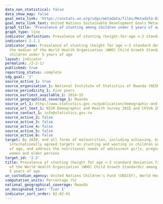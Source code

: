 ```yaml
---
data_non_statistical: false
data_show_map: false
goal_meta_link: 'https://unstats.un.org/sdgs/metadata/files/Metadata-02-02-01.pdf'
goal_meta_link_text: United Nations Sustainable Development Goals Metadata (pdf 232kB)
graph_title: 'Prevalence of stunting among children under 5 years of age'
graph_type: line
indicator_definition: Prevalence of stunting (height-for-age <-2 standard deviation from the median of the World Health Organization (WHO) Child Growth Standards) among children under 5 years of age.
indicator: 2.2.1
indicator_name: Prevalence of stunting (height for age <-2 standard deviation from
  the median of the World Health Organization (WHO) Child Growth Standards) among
  children under 5 years of age
layout: indicator
permalink: /2-2-1/
published: true
reporting_status: complete
sdg_goal: '2'
source_active_1: true
source_organisation_1: National Institute of Statistics of Rwanda (NISR)and MINAGRI
source_periodicity_1: Five years
source_earliest_available_1: 2014-15
source_geographical_coverage_1: Rwanda
source_url_1: http://www.statistics.gov.rw/publication/demographic-and-health-survey-20142015-final-report
source_url_text_1: NISR Demographic and Health Survey 2015 and CFSVA 2018 
source_contact_1: info@statistics.gov.rw
source_active_2: false
source_active_3: false
source_active_4: false
source_active_5: false
source_active_6: false
target: By 2030, end all forms of malnutrition, including achieving, by 2025, the
  internationally agreed targets on stunting and wasting in children under 5 years
  of age, and address the nutritional needs of adolescent girls, pregnant and lactating
  women and older persons
target_id: '2.2'
title: Prevalence of stunting (height for age <-2 standard deviation from the median
  of the World Health Organization (WHO) Child Growth Standards) among children under
  5 years of age
un_custodian_agency: United Nations Children's Fund (UNICEF), World Health Organization (WHO), World Bank (WB) 
computation_units: Percentage (%)
national_geographical_coverage: Rwanda
un_designated_tier: 'Tier I'
indicator_sort_order: 02-02-01
---
```


